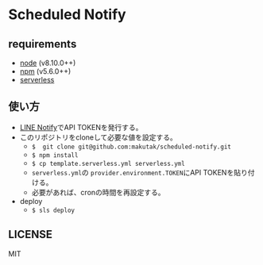 # Scheduled Notify


## requirements
* [node](https://nodejs.org/en/) (v8.10.0++)
* [npm](https://www.npmjs.com/) (v5.6.0++)
* [serverless](https://serverless.com/)

## 使い方
* [LINE Notify](https://notify-bot.line.me/ja/)でAPI TOKENを発行する。
* このリポジトリをcloneして必要な値を設定する。
  * ```$  git clone git@github.com:makutak/scheduled-notify.git```
  * ```$ npm install```
  * ```$ cp template.serverless.yml serverless.yml```
  * ```serverless.yml```の ```provider.environment.TOKEN```にAPI TOKENを貼り付ける。
  * 必要があれば、cronの時間を再設定する。
* deploy
  * ```$ sls deploy```

## LICENSE
MIT
